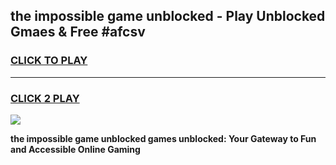 
## the impossible game unblocked - Play Unblocked Gmaes & Free #afcsv
<h3>
<a href="https://news.freeplayer.one?title=the_impossible_game_unblocked&ref=26F">CLICK TO PLAY</a></h3>
<hr>

<h3>
<a href="https://news.freeplayer.one?title=the_impossible_game_unblocked&ref=26F">CLICK 2 PLAY</a>
  
</h3>

<a href="https://news.freeplayer.one?title=the_impossible_game_unblocked&ref=26F/"><img src="https://clearcache.store/games.png"></a>


**the impossible game unblocked games unblocked: Your Gateway to Fun and Accessible Online Gaming**
